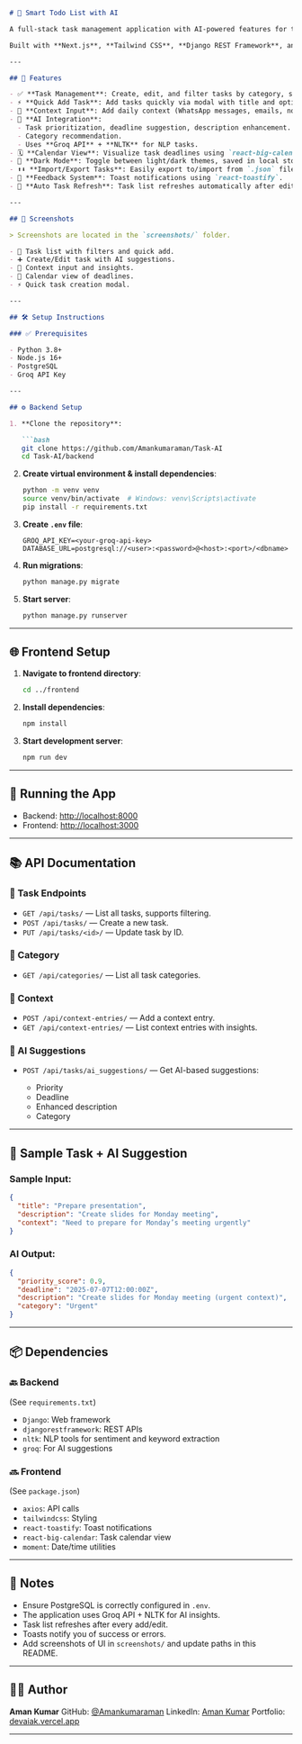 ````markdown
# 🧠 Smart Todo List with AI

A full-stack task management application with AI-powered features for task prioritization, deadline suggestions, and context-aware recommendations.

Built with **Next.js**, **Tailwind CSS**, **Django REST Framework**, and **Groq API** for AI integration.

---

## 🚀 Features

- ✅ **Task Management**: Create, edit, and filter tasks by category, status, and priority.
- ⚡ **Quick Add Task**: Add tasks quickly via modal with title and optional deadline.
- 🧠 **Context Input**: Add daily context (WhatsApp messages, emails, notes) and view history with AI-generated insights (sentiment + keywords).
- 🤖 **AI Integration**: 
  - Task prioritization, deadline suggestion, description enhancement.
  - Category recommendation.
  - Uses **Groq API** + **NLTK** for NLP tasks.
- 🗓️ **Calendar View**: Visualize task deadlines using `react-big-calendar`.
- 🌙 **Dark Mode**: Toggle between light/dark themes, saved in local storage.
- ⬆️⬇️ **Import/Export Tasks**: Easily export to/import from `.json` files.
- 🔔 **Feedback System**: Toast notifications using `react-toastify`.
- 🔄 **Auto Task Refresh**: Task list refreshes automatically after edits or adds.

---

## 📸 Screenshots

> Screenshots are located in the `screenshots/` folder.

- 📝 Task list with filters and quick add.
- ➕ Create/Edit task with AI suggestions.
- 💬 Context input and insights.
- 📆 Calendar view of deadlines.
- ⚡ Quick task creation modal.

---

## 🛠️ Setup Instructions

### ✅ Prerequisites

- Python 3.8+
- Node.js 16+
- PostgreSQL
- Groq API Key

---

## ⚙️ Backend Setup

1. **Clone the repository**:

   ```bash
   git clone https://github.com/Amankumaraman/Task-AI
   cd Task-AI/backend
````

2. **Create virtual environment & install dependencies**:

   ```bash
   python -m venv venv
   source venv/bin/activate  # Windows: venv\Scripts\activate
   pip install -r requirements.txt
   ```

3. **Create `.env` file**:

   ```env
   GROQ_API_KEY=<your-groq-api-key>
   DATABASE_URL=postgresql://<user>:<password>@<host>:<port>/<dbname>
   ```

4. **Run migrations**:

   ```bash
   python manage.py migrate
   ```

5. **Start server**:

   ```bash
   python manage.py runserver
   ```

---

## 🌐 Frontend Setup

1. **Navigate to frontend directory**:

   ```bash
   cd ../frontend
   ```

2. **Install dependencies**:

   ```bash
   npm install
   ```

3. **Start development server**:

   ```bash
   npm run dev
   ```

---

## 🧪 Running the App

* Backend: [http://localhost:8000](http://localhost:8000)
* Frontend: [http://localhost:3000](http://localhost:3000)

---

## 📚 API Documentation

### 🧾 Task Endpoints

* `GET /api/tasks/` — List all tasks, supports filtering.
* `POST /api/tasks/` — Create a new task.
* `PUT /api/tasks/<id>/` — Update task by ID.

### 📂 Category

* `GET /api/categories/` — List all task categories.

### 💬 Context

* `POST /api/context-entries/` — Add a context entry.
* `GET /api/context-entries/` — List context entries with insights.

### 🤖 AI Suggestions

* `POST /api/tasks/ai_suggestions/` — Get AI-based suggestions:

  * Priority
  * Deadline
  * Enhanced description
  * Category

---

## 🧪 Sample Task + AI Suggestion

### Sample Input:

```json
{
  "title": "Prepare presentation",
  "description": "Create slides for Monday meeting",
  "context": "Need to prepare for Monday’s meeting urgently"
}
```

### AI Output:

```json
{
  "priority_score": 0.9,
  "deadline": "2025-07-07T12:00:00Z",
  "description": "Create slides for Monday meeting (urgent context)",
  "category": "Urgent"
}
```

---

## 📦 Dependencies

### 🔙 Backend

(See `requirements.txt`)

* `Django`: Web framework
* `djangorestframework`: REST APIs
* `nltk`: NLP tools for sentiment and keyword extraction
* `groq`: For AI suggestions

### 🔜 Frontend

(See `package.json`)

* `axios`: API calls
* `tailwindcss`: Styling
* `react-toastify`: Toast notifications
* `react-big-calendar`: Task calendar view
* `moment`: Date/time utilities

---

## 📝 Notes

* Ensure PostgreSQL is correctly configured in `.env`.
* The application uses Groq API + NLTK for AI insights.
* Task list refreshes after every add/edit.
* Toasts notify you of success or errors.
* Add screenshots of UI in `screenshots/` and update paths in this README.

---

## 👨‍💻 Author

**Aman Kumar**
GitHub: [@Amankumaraman](https://github.com/Amankumaraman)
LinkedIn: [Aman Kumar](https://linkedin.com/in/aman-kumar-here-for-you)
Portfolio: [devaiak.vercel.app](https://devaiak.vercel.app)

---

